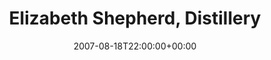 ---
templateKey: event
guid: 0893f974-6eab-11ea-99c5-002590d1d1b0
date: 2007-08-18T22:00:00+00:00
eventTime: '9pm -1am'
title: Elizabeth Shepherd, Distillery
artist: Elizabeth Shepherd
city: Toronto
venue: Distillery
group: Tim Shia
guests: Rich Underhill
---